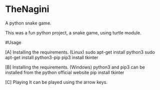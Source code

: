 # TheNagini
A python snake game.

This was a fun python project, a snake game, using turtle module.

#Usage

[A] Installing the requirements. (Linux)
    sudo apt-get install python3
    sudo apt-get install python3-pip
    pip3 install tkinter

[B] Installing the requirements. (Windows)
    python3 and pip3 can be installed from the python official website
    pip install tkinter

[C] Playing
    It can be played using the arrow keys.

